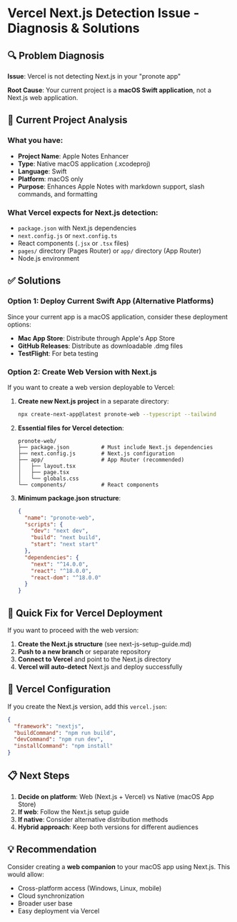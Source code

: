 # Vercel Next.js Detection Issue - Diagnosis & Solutions

## 🔍 Problem Diagnosis

**Issue**: Vercel is not detecting Next.js in your "pronote app"

**Root Cause**: Your current project is a **macOS Swift application**, not a Next.js web application.

## 📁 Current Project Analysis

### What you have:
- **Project Name**: Apple Notes Enhancer
- **Type**: Native macOS application (.xcodeproj)
- **Language**: Swift
- **Platform**: macOS only
- **Purpose**: Enhances Apple Notes with markdown support, slash commands, and formatting

### What Vercel expects for Next.js detection:
- `package.json` with Next.js dependencies
- `next.config.js` or `next.config.ts`
- React components (`.jsx` or `.tsx` files)
- `pages/` directory (Pages Router) or `app/` directory (App Router)
- Node.js environment

## ✅ Solutions

### Option 1: Deploy Current Swift App (Alternative Platforms)
Since your current app is a macOS application, consider these deployment options:
- **Mac App Store**: Distribute through Apple's App Store
- **GitHub Releases**: Distribute as downloadable .dmg files
- **TestFlight**: For beta testing

### Option 2: Create Web Version with Next.js
If you want to create a web version deployable to Vercel:

1. **Create new Next.js project** in a separate directory:
   ```bash
   npx create-next-app@latest pronote-web --typescript --tailwind
   ```

2. **Essential files for Vercel detection**:
   ```
   pronote-web/
   ├── package.json          # Must include Next.js dependencies
   ├── next.config.js        # Next.js configuration
   ├── app/                  # App Router (recommended)
   │   ├── layout.tsx
   │   ├── page.tsx
   │   └── globals.css
   └── components/           # React components
   ```

3. **Minimum package.json structure**:
   ```json
   {
     "name": "pronote-web",
     "scripts": {
       "dev": "next dev",
       "build": "next build",
       "start": "next start"
     },
     "dependencies": {
       "next": "^14.0.0",
       "react": "^18.0.0",
       "react-dom": "^18.0.0"
     }
   }
   ```

## 🚀 Quick Fix for Vercel Deployment

If you want to proceed with the web version:

1. **Create the Next.js structure** (see next-js-setup-guide.md)
2. **Push to a new branch** or separate repository
3. **Connect to Vercel** and point to the Next.js directory
4. **Vercel will auto-detect** Next.js and deploy successfully

## 🔧 Vercel Configuration

If you create the Next.js version, add this `vercel.json`:
```json
{
  "framework": "nextjs",
  "buildCommand": "npm run build",
  "devCommand": "npm run dev",
  "installCommand": "npm install"
}
```

## 📋 Next Steps

1. **Decide on platform**: Web (Next.js + Vercel) vs Native (macOS App Store)
2. **If web**: Follow the Next.js setup guide
3. **If native**: Consider alternative distribution methods
4. **Hybrid approach**: Keep both versions for different audiences

## 💡 Recommendation

Consider creating a **web companion** to your macOS app using Next.js. This would allow:
- Cross-platform access (Windows, Linux, mobile)
- Cloud synchronization
- Broader user base
- Easy deployment via Vercel